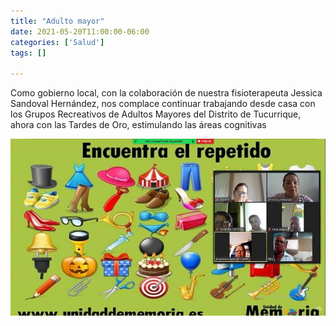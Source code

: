 ```yaml
---
title: "Adulto mayor"
date: 2021-05-20T11:00:00-06:00
categories: ['Salud']
tags: []

---
```

Como gobierno local, con la colaboración de nuestra fisioterapeuta Jessica Sandoval Hernández, nos complace continuar trabajando desde casa con los Grupos Recreativos de Adultos Mayores del Distrito de Tucurrique, ahora con las Tardes de Oro, estimulando las áreas cognitivas 

![Image](featuredImage.jpg)